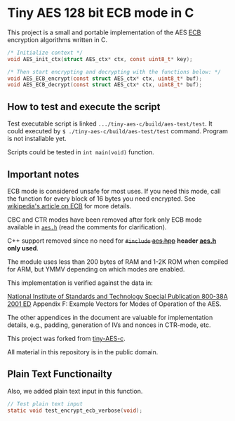 
# Tiny AES 128 bit ECB mode in C

This project is a small and portable implementation of the AES [ECB](https://en.wikipedia.org/wiki/Block_cipher_mode_of_operation#Electronic_Codebook_.28ECB.29) encryption algorithms written in C.

```C
/* Initialize context */
void AES_init_ctx(struct AES_ctx* ctx, const uint8_t* key);

/* Then start encrypting and decrypting with the functions below: */
void AES_ECB_encrypt(const struct AES_ctx* ctx, uint8_t* buf);
void AES_ECB_decrypt(const struct AES_ctx* ctx, uint8_t* buf);

```

## How to test and execute the script

Test executable script is linked ```.../tiny-aes-c/build/aes-test/test```. It could executed by ```$ ./tiny-aes-c/build/aes-test/test``` command. Program is not installable yet.

Scripts could be tested in ```int main(void)``` function.

## Important notes

ECB mode is considered unsafe for most uses. If you need this mode, call the function for every block of 16 bytes you need encrypted. See [wikipedia's article on ECB](<https://en.wikipedia.org/wiki/Block_cipher_mode_of_operation#Electronic_Codebook_(ECB)>) for more details.

CBC and CTR modes have been removed after fork only ECB mode available in [`aes.h`](https://github.com/kokke/tiny-AES-c/blob/master/aes.h) (read the comments for clarification).

C++ support removed since no need for ~~`#include` [aes.hpp](https://github.com/kokke/tiny-AES-c/blob/master/aes.hpp)~~ **header [aes.h](https://github.com/kokke/tiny-AES-c/blob/master/aes.h) only used**.

The module uses less than 200 bytes of RAM and 1-2K ROM when compiled for ARM, but YMMV depending on which modes are enabled.

This implementation is verified against the data in:

[National Institute of Standards and Technology Special Publication 800-38A 2001 ED](http://nvlpubs.nist.gov/nistpubs/Legacy/SP/nistspecialpublication800-38a.pdf) Appendix F: Example Vectors for Modes of Operation of the AES.

The other appendices in the document are valuable for implementation details, e.g., padding, generation of IVs and nonces in CTR-mode, etc.

This project was forked from [tiny-AES-c](https://github.com/kokke/tiny-AES-c).

All material in this repository is in the public domain.

## Plain Text Functionailty

Also, we added plain text input in this function.

```C
// Test plain text input
static void test_encrypt_ecb_verbose(void);
```
